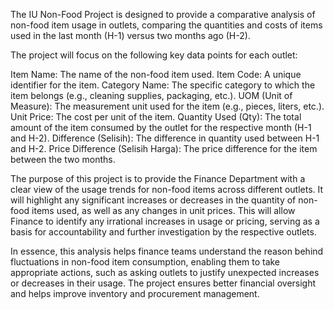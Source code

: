 

The IU Non-Food Project is designed to provide a comparative analysis of non-food item usage in outlets, comparing the quantities and costs of items used in the last month (H-1) versus two months ago (H-2). 

The project will focus on the following key data points for each outlet:

Item Name: The name of the non-food item used.
Item Code: A unique identifier for the item.
Category Name: The specific category to which the item belongs (e.g., cleaning supplies, packaging, etc.).
UOM (Unit of Measure): The measurement unit used for the item (e.g., pieces, liters, etc.).
Unit Price: The cost per unit of the item.
Quantity Used (Qty): The total amount of the item consumed by the outlet for the respective month (H-1 and H-2).
Difference (Selisih): The difference in quantity used between H-1 and H-2.
Price Difference (Selisih Harga): The price difference for the item between the two months.



The purpose of this project is to provide the Finance Department with a clear view of the usage trends for non-food items across different outlets. It will highlight any significant increases or decreases in the quantity of non-food items used, as well as any changes in unit prices. This will allow Finance to identify any irrational increases in usage or pricing, serving as a basis for accountability and further investigation by the respective outlets.


In essence, this analysis helps finance teams understand the reason behind fluctuations in non-food item consumption, enabling them to take appropriate actions, such as asking outlets to justify unexpected increases or decreases in their usage. The project ensures better financial oversight and helps improve inventory and procurement management.

